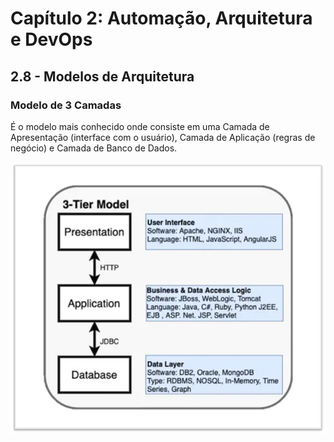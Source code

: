 # Capítulo 2: Automação, Arquitetura e DevOps

## 2.8 - Modelos de Arquitetura

### Modelo de 3 Camadas

É o modelo mais conhecido onde consiste em uma Camada de Apresentação (interface com o usuário), Camada de Aplicação (regras de negócio) e Camada de Banco de Dados.

![alt_text](./images/arch-model-3-tier.jpg  "Modelo de 3 Camadas")